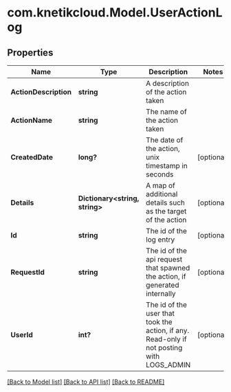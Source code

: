 # com.knetikcloud.Model.UserActionLog
## Properties

Name | Type | Description | Notes
------------ | ------------- | ------------- | -------------
**ActionDescription** | **string** | A description of the action taken | 
**ActionName** | **string** | The name of the action taken | 
**CreatedDate** | **long?** | The date of the action, unix timestamp in seconds | [optional] 
**Details** | **Dictionary&lt;string, string&gt;** | A map of additional details such as the target of the action | [optional] 
**Id** | **string** | The id of the log entry | [optional] 
**RequestId** | **string** | The id of the api request that spawned the action, if generated internally | [optional] 
**UserId** | **int?** | The id of the user that took the action, if any. Read-only if not posting with LOGS_ADMIN | [optional] 

[[Back to Model list]](../README.md#documentation-for-models) [[Back to API list]](../README.md#documentation-for-api-endpoints) [[Back to README]](../README.md)

